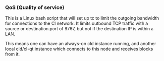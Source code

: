 ### QoS (Quality of service) ###

This is a Linux bash script that will set up tc to limit the outgoing bandwidth for connections to the Cl network. It limits outbound TCP traffic with a source or destination port of 8767, but not if the destination IP is within a LAN.

This means one can have an always-on cld instance running, and another local cld/cl-qt instance which connects to this node and receives blocks from it.
